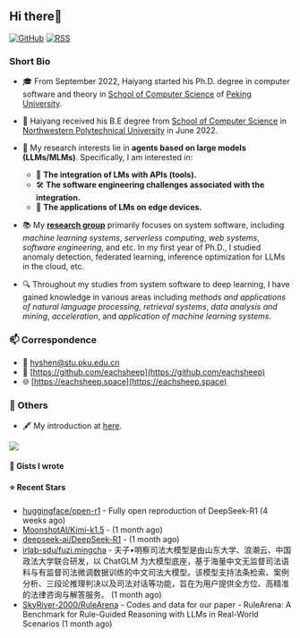 ## Hi there👋
[![GitHub](https://img.shields.io/badge/dynamic/json?logo=github&label=GitHub&labelColor=495867&color=495867&query=%24.data.totalSubs&url=https%3A%2F%2Fapi.spencerwoo.com%2Fsubstats%2F%3Fsource%3Dgithub%26queryKey%3Dhayschan&style=flat-square)](https://github.com/eachsheep)
[![RSS](https://img.shields.io/badge/dynamic/json?logo=rss&logoColor=white&label=RSS&labelColor=95B8D1&color=95B8D1&query=%24.data.totalSubs&url=https%3A%2F%2Fapi.spencerwoo.com%2Fsubstats%2F%3Fsource%3Dfeedly%257Cinoreader%257CfeedsPub%26queryKey%3Dhttps://haysc.tech/feed.xml&style=flat-square)](https://eachsheep.github.io/)

### Short Bio

- 🎓 From September 2022, Haiyang started his Ph.D. degree in computer software and theory in [School of Computer Science](https://cs.pku.edu.cn/) of [Peking University](https://www.pku.edu.cn/).
- 🏅 Haiyang received his B.E degree from [School of Computer Science](https://jsj.nwpu.edu.cn/) in [Northwestern Polytechnical University](https://www.nwpu.edu.cn/) in June 2022.

- 🌱 My research interests lie in **agents based on large models (LLMs/MLMs)**. Specifically, I am interested in:
  - 🔗 **The integration of LMs with APIs (tools).**
  - 🛠 **The software engineering challenges associated with the integration.**
  - 📱 **The applications of LMs on edge devices.**
- 📚 My [**research group**](https://cs.pku.edu.cn/info/1025/2713.htm) primarily focuses on system software, including *machine learning systems*, *serverless computing*, *web systems*, *software engineering*, and etc. In my first year of Ph.D., I studied anomaly detection, federated learning, inference optimization for LLMs in the cloud, etc.
- 🔍 Throughout my studies from system software to deep learning, I have gained knowledge in various areas including *methods and applications of natural language processing*, *retrieval systems*, *data analysis and mining*, *acceleration*, and *application of machine learning systems*.

### 📫 Correspondence

- 📧 [hyshen@stu.pku.edu.cn](mailto:hyshen@stu.pku.edu.cn)
- 🐙 [https://github.com/eachsheep](https://github.com/eachsheep)
- 🌐 [https://eachsheep.space](https://eachsheep.space)

### 🌟 Others
- 🖋 My introduction at [here](https://eachsheep.space).

<img align="center" src="https://github-readme-stats.vercel.app/api?username=eachsheep&show_icons=true&icon_color=CE1D2D&text_color=718096&bg_color=ffffff&hide_title=true" />

#### 📓 Gists I wrote


#### ⭐ Recent Stars

- [huggingface/open-r1](https://github.com/huggingface/open-r1) - Fully open reproduction of DeepSeek-R1 (4 weeks ago)
- [MoonshotAI/Kimi-k1.5](https://github.com/MoonshotAI/Kimi-k1.5) -  (1 month ago)
- [deepseek-ai/DeepSeek-R1](https://github.com/deepseek-ai/DeepSeek-R1) -  (1 month ago)
- [irlab-sdu/fuzi.mingcha](https://github.com/irlab-sdu/fuzi.mingcha) - 夫子•明察司法大模型是由山东大学、浪潮云、中国政法大学联合研发，以 ChatGLM 为大模型底座，基于海量中文无监督司法语料与有监督司法微调数据训练的中文司法大模型。该模型支持法条检索、案例分析、三段论推理判决以及司法对话等功能，旨在为用户提供全方位、高精准的法律咨询与解答服务。 (1 month ago)
- [SkyRiver-2000/RuleArena](https://github.com/SkyRiver-2000/RuleArena) - Codes and data for our paper - RuleArena: A Benchmark for Rule-Guided Reasoning with LLMs in Real-World Scenarios (1 month ago)